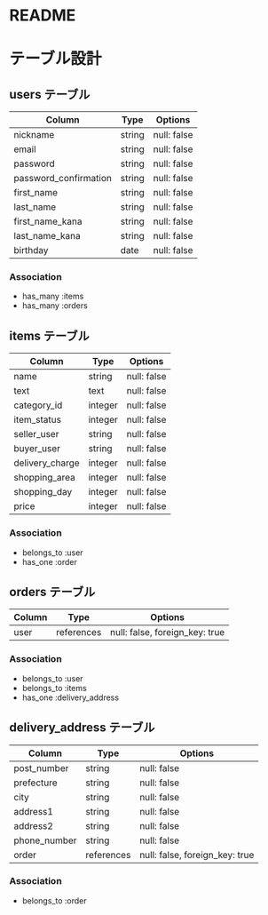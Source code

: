 # README

# テーブル設計

## users テーブル

| Column                | Type     | Options     |
| --------------------- | -------- | ----------- |
| nickname              | string   | null: false |
| email                 | string   | null: false |
| password              | string   | null: false |
| password_confirmation | string   | null: false |
| first_name            | string   | null: false |
| last_name             | string   | null: false |
| first_name_kana       | string   | null: false |
| last_name_kana        | string   | null: false |
| birthday              | date     | null: false |


### Association

- has_many :items
- has_many :orders

## items テーブル

| Column                 | Type        | Options                        |
| ---------------------- | ----------- | ------------------------------ |
| name                   | string      | null: false                    |
| text                   | text        | null: false                    |
| category_id            | integer     | null: false                    |
| item_status            | integer     | null: false                    |
| seller_user            | string      | null: false                    |
| buyer_user             | string      | null: false                    |
| delivery_charge        | integer     | null: false                    |
| shopping_area          | integer     | null: false                    |
| shopping_day           | integer     | null: false                    |
| price                  | integer     | null: false                    |

### Association

- belongs_to :user
- has_one    :order


## orders テーブル

| Column          | Type       | Options                        |
| --------------- | ---------- | ------------------------------ |
| user            | references | null: false, foreign_key: true |

### Association

- belongs_to :user
- belongs_to :items
- has_one    :delivery_address


## delivery_address テーブル

| Column        | Type        | Options                        |
| ------------- | ----------  | ------------------------------ |
| post_number   | string      | null: false                    |
| prefecture    | string      | null: false                    |
| city          | string      | null: false                    |
| address1      | string      | null: false                    |
| address2      | string      | null: false                    |
| phone_number  | string      | null: false                    |
| order         | references  | null: false, foreign_key: true |

### Association
- belongs_to :order
